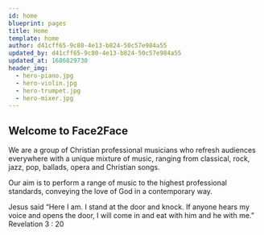 ```yaml
---
id: home
blueprint: pages
title: Home
template: home
author: d41cff65-9c80-4e13-b824-50c57e984a55
updated_by: d41cff65-9c80-4e13-b824-50c57e984a55
updated_at: 1686829730
header_img:
  - hero-piano.jpg
  - hero-violin.jpg
  - hero-trumpet.jpg
  - hero-mixer.jpg
---
```

## Welcome to Face2Face

We are a group of Christian professional musicians who refresh audiences everywhere with a unique mixture of music, ranging from classical, rock, jazz, pop, ballads, opera and Christian songs.

Our aim is to perform a range of music to the highest professional standards, conveying the love of God in a contemporary way.

Jesus said “Here I am. I stand at the door and knock. If anyone hears my voice and opens the door, I will come in and eat with him and he with me.”    Revelation 3 : 20